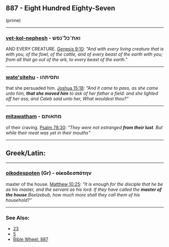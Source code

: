 ## 887 - Eight Hundred Eighty-Seven
(prime)

---

### [vet-kol-nephesh](/keys/VATh-KL-NPSh) - ואת־כל־נפש
AND EVERY CREATURE. [Genesis 9:10](https://biblehub.com/genesis/9-10.htm): *"And with every living creature that is with you, of the fowl, of the cattle, and of every beast of the earth with you; from all that go out of the ark, to every beast of the earth."*

---

### [wate'sitehu](/keys/VThSIThHV) - ותסיתהו
that she persuaded him. [Joshua 15:18](https://biblehub.com/joshua/15-18.htm): *"And it came to pass, as she came unto him, **that she moved him** to ask of her father a field: and she lighted off her ass; and Caleb said unto her, What wouldest thou?"*

---

### [mitawatham](/keys/MThAVThM) - מתאותם
of their craving. [Psalm 78:30](https://biblehub.com/psalms/78-30.htm): *"They were not estranged **from their lust**. But while their meat was yet in their mouths"*

---

## Greek/Latin:

---

### [oikodespoten](/greek?word=oikodespothn) (Gr) - οἰκοδεσπότην
master of the house. [Matthew 10:25](https://biblehub.com/matthew/10-25.htm): *"It is enough for the disciple that he be as his master, and the servant as his lord. If they have called the **master of the house** Beelzebub, how much more shall they call them of his household?"*

---

### See Also:

- [23](23)
- [5](5)
- [Bible Wheel: 887](https://www.biblewheel.com//GR/GR_Database.php?SearchBy_Gematria=887)
